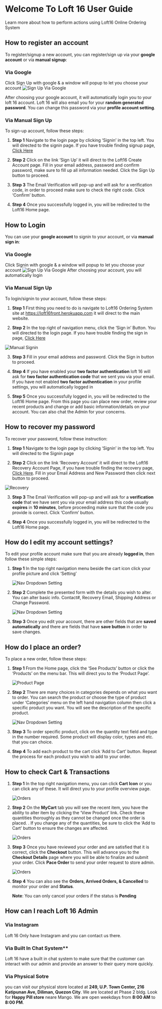 
# Welcome To Loft 16 User Guide

Learn more about how to perform actions using Loft16 Online Ordering System

## How to register an account
To register/signup a new account, you can register/sign up via your **google account** or via **manual signup**:

### Via Google

Click Sign Up with google & a window will popup to let you choose your account
![Sign Up Via Google](./images/signupgoogle.png)

After choosing your google account, it will automatically login you to your loft 16 account. Loft 16 will also email you for your **random generated password**. You can change this password via your **profile account setting**.

### Via Manual Sign Up
To sign-up account, follow these steps:

1. **Step 1** Navigate to the login page by clicking ‘Signin’ in the top left. You will directed to the signin page. If you have trouble finding signup page, [Click Here](https://loft16front.herokuapp.com/auth/signup)

2. **Step 2** Click on the link ‘Sign Up’ it will direct to the Loft16 Create Account page. Fill in your email address, password and confirm password, make sure to fill up all information needed. Click the Sign Up button to proceed.

3. **Step 3** The Email Verification will pop-up and will ask for a verification code, in order to proceed make sure to check the right code. Click ‘Confirm’ button.

4. **Step 4** Once you successfully logged in, you will be redirected to the Loft16 Home page.


## How to Login

You can use your **google account** to signin to your account, or via **manual sign in**:

### Via Google
Click Signin with google & a window will popup to let you choose your account
![Sign Up Via Google](./images/signinwithgoogle.png)
After choosing your account, you will automatically login

### Via Manual Sign Up
To login/signin to your account, follow these steps:

1. **Step 1** First thing you need to do is navigate to Loft16 Ordering System site at https://loft16front.herokuapp.com it will direct to the main website.

2. **Step 2** In the top right of navigation menu, click the ‘Sign in’ Button. You will directed to the login page. If you have trouble finding the sign in page, [Click Here](https://loft16front.herokuapp.com/auth/signin) 

![Manual Signin](./images/signinmanual.png)


3. **Step 3** Fill in your email address and password. Click the Sign in button to proceed.

4. **Step 4** If you have enabled your **two factor authentication** loft 16 will ask for **two factor authentication code** that we sent you via your email. If you have not enabled **two factor authentication** in your profile settings, you will automatically logged in

5. **Step 5** Once you successfully logged in, you will be redirected to the Loft16 Home page. From this page you can place new order, review your recent products and change or add basic information/details on your account. You can also chat the Admin for your concerns.


## How to recover my password

To recover your password, follow these instruction:

1. **Step 1** Navigate to the login page by clicking ‘Signin’ in the top left. You will directed to the Signin page

2. **Step 2** Click on the link ‘Recovery Account’ it will direct to the Loft16 Recovery Account Page, if you have trouble finding the recovery page, [Click Here](https://loft16front.herokuapp.com/auth/recover). Fill in your Email Address and New Password then click next button to proceed.

![Recovery](./images/recovery.png)


3. **Step 3** The Email Verification will pop-up and will ask for a **verification code** that we have sent you via your email address this code usually **expires** in **10 minutes**, before proceeding make sure that the code you provide is correct. Click ‘Confirm’ button.

4. **Step 4** Once you successfully logged in, you will be redirected to the Loft16 Home page.

## How do I edit my account settings?
To edit your profile account make sure that you are already **logged in**, then follow these simple steps:  

1. **Step 1** In the top right navigation menu beside the cart icon click your profile picture and click ‘Setting’

    ![Nav Dropdown Setting](./images/usersettings.png)

2. **Step 2** Complete the presented form with the details you wish to alter. You can alter basic info. Contact#, Recovery Email, Shipping Address or Change Password.

    ![Nav Dropdown Setting](./images/usersetting.png)

3. **Step 3** Once you edit your account, there are other fields that are **saved automatically** and there are fields that have **save button** in order to save changes.


## How do I place an order?
To place a new order, follow these steps:
1. **Step 1** From the Home page, click the ‘See Products’ button or click the ‘Products’ on the menu bar. This will direct you to the ‘Product Page’.

    ![Product Page](./images/products_page.png)

2. **Step 2** There are many choices in categories depends on what you want to order. You can search the product or choose the type of product under ‘Categories’ menu on the left hand navigation column then click a specific product you want. You will see the description of the specific product.

    ![Nav Dropdown Setting](./images/productviewsample.png)


3. **Step 3** To order specific product, click on the quantity text field and type in the number required. Some product will display color, types and etc. that you can choice.



4. **Step 4** To add each product to the cart click ‘Add to Cart’ button. Repeat the process for each product you wish to add to your order.


## How to check Cart & Transactions
1. **Step 1** In the top right navigation menu, you can click **Cart Icon** or you can click any of these. It will direct you to your profile overview page.

    ![Orders](./images/myorders.png)


2. **Step 2** On the **MyCart** tab you will see the recent item, you have the ability to alter item by clicking the ‘View Product’ link. Check these quantities thoroughly as they cannot be changed once the order is placed. . If you change any of the quantities, be sure to click the ‘Add to Cart’ button to ensure the changes are affected.

    ![Orders](./images/mycart.png)

3. **Step 3** Once you have reviewed your order and are satisfied that it is correct, click the **Checkout** button. This will advance you to the **Checkout Details** page where you will be able to finalize and submit your order. Click **Pace Order** to send your order request to store admin. 

    ![Orders](./images/placeorder.png)

4. **Step 4** You can also see the **Orders, Arrived Orders, & Cancelled** to monitor your order and **Status**.

    **Note**: You can only cancel your orders if the status is **Pending**


## How can I reach Loft 16 Admin

### Via Instagram
Loft 16 Only have Instagram and you can contact us there.

### Via Built In Chat System**
Loft 16 have a built in chat system to make sure that the customer can interact with our admin and provide an answer to their query more quickly.

### Via Physical Sotre
you can visit our physical store located at **249, U.P. Town Center, 216 Katipunan Ave, Diliman, Quezon City**. We are located at Phase 2 bldg. Look for **Happy Pill store** neare Mango. We are open weekdays from **8:00 AM** to **8:00 PM**.